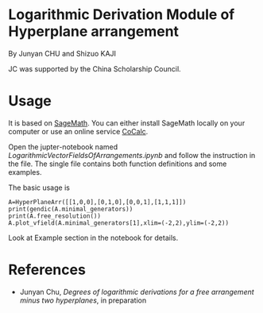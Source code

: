 Logarithmic Derivation Module of Hyperplane arrangement
==================
By Junyan CHU and Shizuo KAJI

JC was supported by the China Scholarship Council.

# Usage

It is based on [SageMath](https://www.sagemath.org/).
You can either install SageMath locally on your computer or use an online service [CoCalc](https://cocalc.com/).

Open the jupter-notebook named _LogarithmicVectorFieldsOfArrangements.ipynb_ and follow the instruction in the file.
The single file contains both function definitions and some examples.

The basic usage is

    A=HyperPlaneArr([[1,0,0],[0,1,0],[0,0,1],[1,1,1]])
    print(gendic(A.minimal_generators))
    print(A.free_resolution())
    A.plot_vfield(A.minimal_generators[1],xlim=(-2,2),ylim=(-2,2))

Look at Example section in the notebook for details.

# References

- Junyan Chu, _Degrees of logarithmic derivations for a free arrangement minus two hyperplanes_, in preparation



